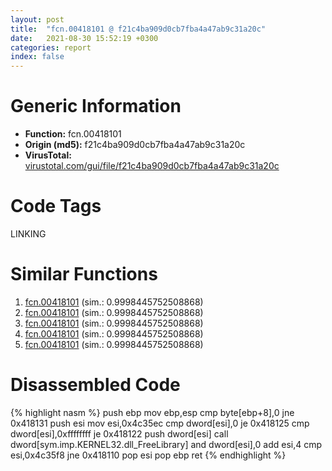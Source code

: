 ```yaml
---
layout: post
title:  "fcn.00418101 @ f21c4ba909d0cb7fba4a47ab9c31a20c"
date:   2021-08-30 15:52:19 +0300
categories: report
index: false
---
```


# Generic Information
- **Function:** fcn.00418101
- **Origin (md5):** f21c4ba909d0cb7fba4a47ab9c31a20c
- **VirusTotal:** [virustotal.com/gui/file/f21c4ba909d0cb7fba4a47ab9c31a20c][virustotal_ref]

# Code Tags
<span class="tag" id="LINKING">LINKING</span>


# Similar Functions

1. [fcn.00418101][similar_1_ref] (sim.: 0.9998445752508868)
2. [fcn.00418101][similar_2_ref] (sim.: 0.9998445752508868)
3. [fcn.00418101][similar_3_ref] (sim.: 0.9998445752508868)
4. [fcn.00418101][similar_4_ref] (sim.: 0.9998445752508868)
5. [fcn.00418101][similar_5_ref] (sim.: 0.9998445752508868)


# Disassembled Code

{% highlight nasm %}
push ebp
mov ebp,esp
cmp byte[ebp+8],0
jne 0x418131
push esi
mov esi,0x4c35ec
cmp dword[esi],0
je 0x418125
cmp dword[esi],0xffffffff
je 0x418122
push dword[esi]
call dword[sym.imp.KERNEL32.dll_FreeLibrary]
and dword[esi],0
add esi,4
cmp esi,0x4c35f8
jne 0x418110
pop esi
pop ebp
ret 
{% endhighlight %}


[similar_1_ref]: /report/fcn.00418101@f6af23c92f87a6fedb29da0c792d7dc0
[similar_2_ref]: /report/fcn.00418101@4e7c37abf424044823775b5a322a4f56
[similar_3_ref]: /report/fcn.00418101@53677f61ebed31616bbd25393ab1ac4c
[similar_4_ref]: /report/fcn.00418101@7ef0c54eed4af5adcec09fff427234bc
[similar_5_ref]: /report/fcn.00418101@6a98c558febb15c96e5c5a6a3f824bf6
[virustotal_ref]: https://www.virustotal.com/gui/file/f21c4ba909d0cb7fba4a47ab9c31a20c